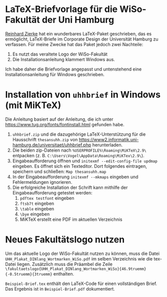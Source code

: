 # LaTeX-Briefvorlage für die WiSo-Fakultät der Uni Hamburg

[Reinhard Zierke](https://www2.informatik.uni-hamburg.de/~zierke/) hat ein wunderbares LaTeX-Paket geschrieben, das es ermöglicht, LaTeX-Briefe im Corporate Design der Universität Hamburg zu verfassen. Für meine Zwecke hat das Paket jedoch zwei Nachteile:

1. Es nutzt das veraltete Logo der WiSo-Fakultät
2. Die Installationsanleitung klammert Windows aus.

Ich habe daher die Briefvorlage angepasst und untenstehend eine Installationsanleitung für Windows geschrieben.

# Installation von ``uhhbrief`` in Windows (mit MiKTeX)

Die Anleitung basiert auf der Anleitung, die ich unter https://www.tug.org/fonts/fontinstall.html gefunden habe.

1. ``uhhbrief.zip`` und die dazugehörige LaTeX-Unterstützung für die Hausschrift ``thesansuhh.zip`` von https://www2.informatik.uni-hamburg.de/universitaet/uhhbrief.php herunterladen.
2. Die beiden zip-Dateien nach ``%USERPROFILE%\Roaming\MiKTeX\2.9\`` entpacken (z. B. ``C:\Users\Vogel\AppData\Roaming\MiKTex\2.9\``).
3. Eingabeaufforderung öffnen und ``initexmf --edit-config-file updmap`` eingeben. Es öffnet sich ein Texteditor. Dort folgendes eintragen, speichern und schließen: ``Map thesansuhh.map``
4. In der Eingabeaufforderung ``initexmf --mkmaps`` eingeben und Fehlermeldungen ignorieren.
5. Die erfolgreiche Installation der Schrift kann mithilfe der Eingabeaufforderung getestet werden:
    1. ``pdftex testfont`` eingeben
    2. ``ftsb7t`` eingeben
    3. ``\table`` eingeben
    4. ``\bye`` eingeben
    5. MiKTeX erstellt eine PDF im aktuellen Verzeichnis
    
    
 # Neues Fakultätslogo nutzen
 
 Um das aktuelle Logo der WiSo-Fakultät nutzen zu können, muss die Datei ``UHH_Plakat_DINlang_Wortmarken_WiSo.pdf`` im selben Verzeichnis wie die tex-Datei liegen. Zusätzlich muss die Präambel die Zeile ``\fakultaetslogo{UHH_Plakat_DINlang_Wortmarken_WiSo}{46.9truemm}{-0.5truemm}{3truemm}`` enthalten. 
 
 ``Beispiel-Brief.tex`` enthält den LaTeX-Code für einen vollständigen Brief. Das Ergebnis ist in ``Beispiel-Brief.pdf`` dokumentiert.
 
 
